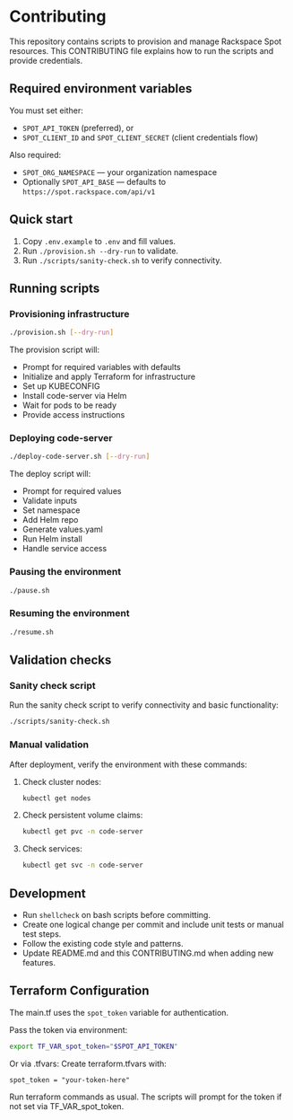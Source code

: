 # Contributing

This repository contains scripts to provision and manage Rackspace Spot resources.
This CONTRIBUTING file explains how to run the scripts and provide credentials.

## Required environment variables

You must set either:
- `SPOT_API_TOKEN` (preferred), or
- `SPOT_CLIENT_ID` and `SPOT_CLIENT_SECRET` (client credentials flow)

Also required:
- `SPOT_ORG_NAMESPACE` — your organization namespace
- Optionally `SPOT_API_BASE` — defaults to `https://spot.rackspace.com/api/v1`

## Quick start

1. Copy `.env.example` to `.env` and fill values.
2. Run `./provision.sh --dry-run` to validate.
3. Run `./scripts/sanity-check.sh` to verify connectivity.

## Running scripts

### Provisioning infrastructure
```bash
./provision.sh [--dry-run]
```

The provision script will:
- Prompt for required variables with defaults
- Initialize and apply Terraform for infrastructure
- Set up KUBECONFIG
- Install code-server via Helm
- Wait for pods to be ready
- Provide access instructions

### Deploying code-server
```bash
./deploy-code-server.sh [--dry-run]
```

The deploy script will:
- Prompt for required values
- Validate inputs
- Set namespace
- Add Helm repo
- Generate values.yaml
- Run Helm install
- Handle service access

### Pausing the environment
```bash
./pause.sh
```

### Resuming the environment
```bash
./resume.sh
```

## Validation checks

### Sanity check script
Run the sanity check script to verify connectivity and basic functionality:
```bash
./scripts/sanity-check.sh
```

### Manual validation
After deployment, verify the environment with these commands:

1. Check cluster nodes:
   ```bash
   kubectl get nodes
   ```

2. Check persistent volume claims:
   ```bash
   kubectl get pvc -n code-server
   ```

3. Check services:
   ```bash
   kubectl get svc -n code-server
   ```

## Development

- Run `shellcheck` on bash scripts before committing.
- Create one logical change per commit and include unit tests or manual test steps.
- Follow the existing code style and patterns.
- Update README.md and this CONTRIBUTING.md when adding new features.

## Terraform Configuration
The main.tf uses the `spot_token` variable for authentication.

Pass the token via environment:
```bash
export TF_VAR_spot_token="$SPOT_API_TOKEN"
```

Or via .tfvars:
Create terraform.tfvars with:
```
spot_token = "your-token-here"
```

Run terraform commands as usual. The scripts will prompt for the token if not set via TF_VAR_spot_token.
